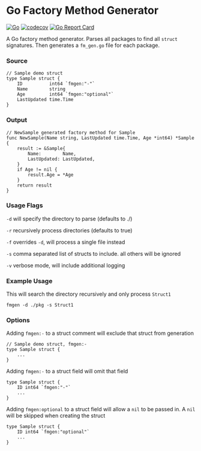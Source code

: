 # Go Factory Method Generator
[![Go](https://github.com/ryan-holcombe/fmgen/actions/workflows/go.yml/badge.svg)](https://github.com/ryan-holcombe/fmgen/actions/workflows/go.yml)
[![codecov](https://codecov.io/gh/ryan-holcombe/fmgen/branch/main/graph/badge.svg?token=083O6ONW1P)](https://codecov.io/gh/ryan-holcombe/fmgen)
[![Go Report Card](https://goreportcard.com/badge/github.com/ryan-holcombe/fmgen)](https://goreportcard.com/report/github.com/ryan-holcombe/fmgen)

A Go factory method generator. Parses all packages to find all `struct` signatures. Then generates a `fm_gen.go` file for each package.

### Source
```
// Sample demo struct
type Sample struct {
    ID          int64 `fmgen:"-"`
    Name        string
    Age         int64 `fmgen:"optional"`
    LastUpdated time.Time
}
```

### Output
```
// NewSample generated factory method for Sample
func NewSample(Name string, LastUpdated time.Time, Age *int64) *Sample {
    result := &Sample{
        Name:        Name,
        LastUpdated: LastUpdated,
    }
    if Age != nil {
        result.Age = *Age
    }
    return result
}
```

### Usage Flags
`-d` will specify the directory to parse (defaults to ./)

`-r` recursively process directories (defaults to true)

`-f` overrides `-d`, will process a single file instead

`-s` comma separated list of structs to include. all others will be ignored

`-v` verbose mode, will include additional logging

### Example Usage
This will search the directory recursively and only process `Struct1`
```
fmgen -d ./pkg -s Struct1
```

### Options
Adding `fmgen:-` to a struct comment will exclude that struct from generation
```
// Sample demo struct, fmgen:-
type Sample struct {
    ...
}
```

Adding `fmgen:-` to a struct field will omit that field
```
type Sample struct {
    ID int64 `fmgen:"-"`
    ...
}
```

Adding `fmgen:optional` to a struct field will allow a `nil` to be passed in. A `nil` will be skipped when creating the struct
```
type Sample struct {
    ID int64 `fmgen:"optional"`
    ...
}
```
